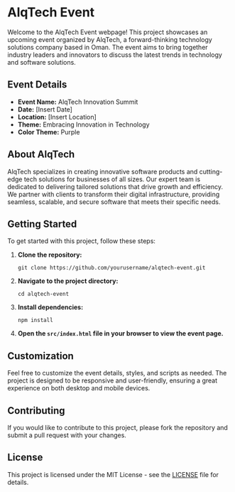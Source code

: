 # AlqTech Event

Welcome to the AlqTech Event webpage! This project showcases an upcoming event organized by AlqTech, a forward-thinking technology solutions company based in Oman. The event aims to bring together industry leaders and innovators to discuss the latest trends in technology and software solutions.

## Event Details

- **Event Name:** AlqTech Innovation Summit
- **Date:** [Insert Date]
- **Location:** [Insert Location]
- **Theme:** Embracing Innovation in Technology
- **Color Theme:** Purple

## About AlqTech

AlqTech specializes in creating innovative software products and cutting-edge tech solutions for businesses of all sizes. Our expert team is dedicated to delivering tailored solutions that drive growth and efficiency. We partner with clients to transform their digital infrastructure, providing seamless, scalable, and secure software that meets their specific needs.

## Getting Started

To get started with this project, follow these steps:

1. **Clone the repository:**
   ```
   git clone https://github.com/yourusername/alqtech-event.git
   ```

2. **Navigate to the project directory:**
   ```
   cd alqtech-event
   ```

3. **Install dependencies:**
   ```
   npm install
   ```

4. **Open the `src/index.html` file in your browser to view the event page.**

## Customization

Feel free to customize the event details, styles, and scripts as needed. The project is designed to be responsive and user-friendly, ensuring a great experience on both desktop and mobile devices.

## Contributing

If you would like to contribute to this project, please fork the repository and submit a pull request with your changes.

## License

This project is licensed under the MIT License - see the [LICENSE](LICENSE) file for details.